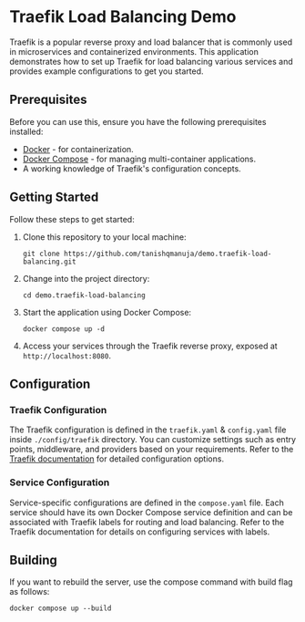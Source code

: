 # Traefik Load Balancing Demo

Traefik is a popular reverse proxy and load balancer that is commonly used in microservices and containerized environments. This application demonstrates how to set up Traefik for load balancing various services and provides example configurations to get you started.

## Prerequisites

Before you can use this, ensure you have the following prerequisites installed:

- [Docker](https://www.docker.com/) - for containerization.
- [Docker Compose](https://docs.docker.com/compose/) - for managing multi-container applications.
- A working knowledge of Traefik's configuration concepts.

## Getting Started

Follow these steps to get started:

1. Clone this repository to your local machine:

   ```shell
   git clone https://github.com/tanishqmanuja/demo.traefik-load-balancing.git
   ```

2. Change into the project directory:

   ```shell
   cd demo.traefik-load-balancing
   ```

3. Start the application using Docker Compose:

   ```shell
   docker compose up -d
   ```

4. Access your services through the Traefik reverse proxy, exposed at `http://localhost:8080`.

## Configuration

### Traefik Configuration

The Traefik configuration is defined in the `traefik.yaml` & `config.yaml` file inside `./config/traefik` directory. You can customize settings such as entry points, middleware, and providers based on your requirements. Refer to the [Traefik documentation](https://doc.traefik.io/traefik/) for detailed configuration options.

### Service Configuration

Service-specific configurations are defined in the `compose.yaml` file. Each service should have its own Docker Compose service definition and can be associated with Traefik labels for routing and load balancing. Refer to the Traefik documentation for details on configuring services with labels.

## Building

If you want to rebuild the server, use the compose command with build flag as follows:

```shell
docker compose up --build
```
